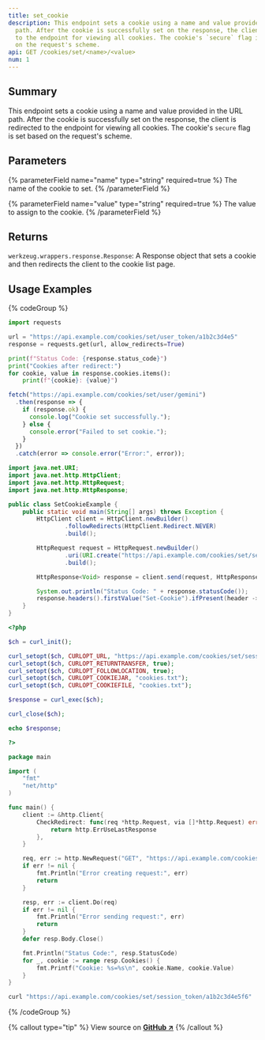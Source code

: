 ```yaml
---
title: set_cookie
description: This endpoint sets a cookie using a name and value provided in the URL
  path. After the cookie is successfully set on the response, the client is redirected
  to the endpoint for viewing all cookies. The cookie's `secure` flag is set based
  on the request's scheme.
api: GET /cookies/set/<name>/<value>
num: 1
---
```

## Summary
This endpoint sets a cookie using a name and value provided in the URL path. After the cookie is successfully set on the response, the client is redirected to the endpoint for viewing all cookies. The cookie's `secure` flag is set based on the request's scheme.

## Parameters
{% parameterField name="name" type="string" required=true %}
The name of the cookie to set.
{% /parameterField %}

{% parameterField name="value" type="string" required=true %}
The value to assign to the cookie.
{% /parameterField %}

## Returns
`werkzeug.wrappers.response.Response`: A Response object that sets a cookie and then redirects the client to the cookie list page.

## Usage Examples
{% codeGroup %}

```python {% filename="Python" showLineNumbers=true %}
import requests

url = "https://api.example.com/cookies/set/user_token/a1b2c3d4e5"
response = requests.get(url, allow_redirects=True)

print(f"Status Code: {response.status_code}")
print("Cookies after redirect:")
for cookie, value in response.cookies.items():
    print(f"{cookie}: {value}")
```

```javascript {% filename="JavaScript" showLineNumbers=true %}
fetch("https://api.example.com/cookies/set/user/gemini")
  .then(response => {
    if (response.ok) {
      console.log("Cookie set successfully.");
    } else {
      console.error("Failed to set cookie.");
    }
  })
  .catch(error => console.error("Error:", error));
```

```java {% filename="Java" showLineNumbers=true %}
import java.net.URI;
import java.net.http.HttpClient;
import java.net.http.HttpRequest;
import java.net.http.HttpResponse;

public class SetCookieExample {
    public static void main(String[] args) throws Exception {
        HttpClient client = HttpClient.newBuilder()
                .followRedirects(HttpClient.Redirect.NEVER)
                .build();

        HttpRequest request = HttpRequest.newBuilder()
                .uri(URI.create("https://api.example.com/cookies/set/session-id/abc123xyz"))
                .build();

        HttpResponse<Void> response = client.send(request, HttpResponse.BodyHandlers.discarding());

        System.out.println("Status Code: " + response.statusCode());
        response.headers().firstValue("Set-Cookie").ifPresent(header -> System.out.println("Set-Cookie: " + header));
    }
}

```

```php {% filename="PHP" showLineNumbers=true %}
<?php

$ch = curl_init();

curl_setopt($ch, CURLOPT_URL, "https://api.example.com/cookies/set/session_id/abc123xyz");
curl_setopt($ch, CURLOPT_RETURNTRANSFER, true);
curl_setopt($ch, CURLOPT_FOLLOWLOCATION, true);
curl_setopt($ch, CURLOPT_COOKIEJAR, "cookies.txt");
curl_setopt($ch, CURLOPT_COOKIEFILE, "cookies.txt");

$response = curl_exec($ch);

curl_close($ch);

echo $response;

?>
```

```go {% filename="GO" showLineNumbers=true %}
package main

import (
	"fmt"
	"net/http"
)

func main() {
	client := &http.Client{
		CheckRedirect: func(req *http.Request, via []*http.Request) error {
			return http.ErrUseLastResponse
		},
	}

	req, err := http.NewRequest("GET", "https://api.example.com/cookies/set/user/gemini", nil)
	if err != nil {
		fmt.Println("Error creating request:", err)
		return
	}

	resp, err := client.Do(req)
	if err != nil {
		fmt.Println("Error sending request:", err)
		return
	}
	defer resp.Body.Close()

	fmt.Println("Status Code:", resp.StatusCode)
	for _, cookie := range resp.Cookies() {
		fmt.Printf("Cookie: %s=%s\n", cookie.Name, cookie.Value)
	}
}

```

```bash {% filename="cURL" showLineNumbers=true %}
curl "https://api.example.com/cookies/set/session_token/a1b2c3d4e5f6"
```
{% /codeGroup %}

{% callout type="tip" %}
View source on [**GitHub ↗**](https://github.com/devscribe-team/httpbin/blob/master/httpbin/core.py#L877-L900)
{% /callout %}
